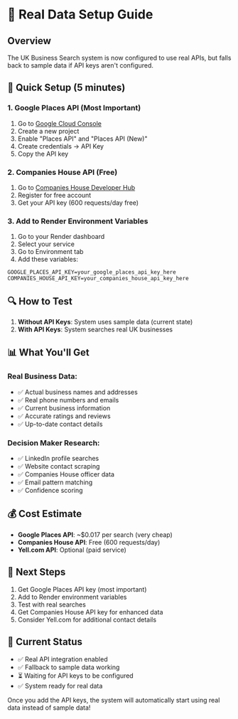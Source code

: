 # 🔑 Real Data Setup Guide

## Overview
The UK Business Search system is now configured to use real APIs, but falls back to sample data if API keys aren't configured.

## 🚀 Quick Setup (5 minutes)

### 1. Google Places API (Most Important)
1. Go to [Google Cloud Console](https://console.cloud.google.com/)
2. Create a new project
3. Enable "Places API" and "Places API (New)"
4. Create credentials → API Key
5. Copy the API key

### 2. Companies House API (Free)
1. Go to [Companies House Developer Hub](https://developer.company-information.service.gov.uk/)
2. Register for free account
3. Get your API key (600 requests/day free)

### 3. Add to Render Environment Variables
1. Go to your Render dashboard
2. Select your service
3. Go to Environment tab
4. Add these variables:

```
GOOGLE_PLACES_API_KEY=your_google_places_api_key_here
COMPANIES_HOUSE_API_KEY=your_companies_house_api_key_here
```

## 🔍 How to Test

1. **Without API Keys**: System uses sample data (current state)
2. **With API Keys**: System searches real UK businesses

## 📊 What You'll Get

### Real Business Data:
- ✅ Actual business names and addresses
- ✅ Real phone numbers and emails
- ✅ Current business information
- ✅ Accurate ratings and reviews
- ✅ Up-to-date contact details

### Decision Maker Research:
- ✅ LinkedIn profile searches
- ✅ Website contact scraping
- ✅ Companies House officer data
- ✅ Email pattern matching
- ✅ Confidence scoring

## 💰 Cost Estimate

- **Google Places API**: ~$0.017 per search (very cheap)
- **Companies House API**: Free (600 requests/day)
- **Yell.com API**: Optional (paid service)

## 🎯 Next Steps

1. Get Google Places API key (most important)
2. Add to Render environment variables
3. Test with real searches
4. Get Companies House API key for enhanced data
5. Consider Yell.com for additional contact details

## 🔧 Current Status

- ✅ Real API integration enabled
- ✅ Fallback to sample data working
- ⏳ Waiting for API keys to be configured
- ✅ System ready for real data

Once you add the API keys, the system will automatically start using real data instead of sample data!
